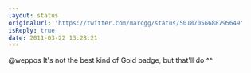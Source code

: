 ```yaml
---
layout: status
originalUrl: 'https://twitter.com/marcgg/status/50187056688795649'
isReply: true
date: 2011-03-22 13:28:21
---
```


@weppos It's not the best kind of Gold badge, but that'll do ^^
